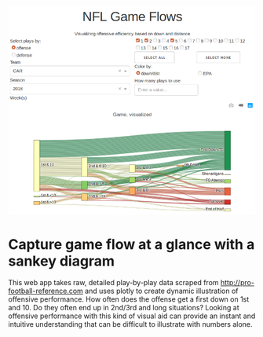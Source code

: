 ![x](https://raw.githubusercontent.com/ewelchman/sankey_app/master/sankey_sample.png)

# Capture game flow at a glance with a sankey diagram

This web app takes raw, detailed play-by-play data scraped from <http://pro-football-reference.com> and uses plotly to create dynamic illustration of offensive performance. How often does the offense get a first down on 1st and 10. Do they often end up in 2nd/3rd and long situations? Looking at offensive performance with this kind of visual aid can provide an instant and intuitive understanding that can be difficult to illustrate with numbers alone.


